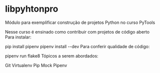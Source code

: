 # libpyhtonpro
Módulo para exemplificar construção de projetos Python no curso PyTools

Nesse curso é ensinado como contribuir com projetos de código aberto
Para instalar:

pip install pipenv
pipenv install --dev
Para conferir qualidade de código:

pipenv run flake8
Tópicos a serem abordados:

Git
Virtualenv
Pip
Mock
Pipenv

